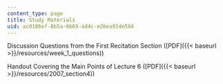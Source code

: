 ```yaml
---
content_type: page
title: Study Materials
uid: ac0106ef-8b5a-6b69-ad4c-e2bea91de584
---
```


Discussion Questions from the First Recitation Section ([PDF]({{< baseurl >}}/resources/week_1_questions))

Handout Covering the Main Points of Lecture 6 ([PDF]({{< baseurl >}}/resources/2007_section4))
